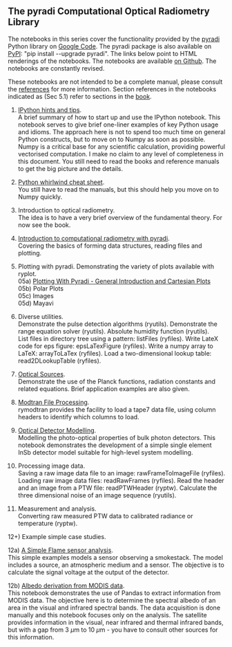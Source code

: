## The pyradi Computational Optical Radiometry Library  

The notebooks in this series cover the functionality provided by the [pyradi](https://code.google.com/p/pyradi/) Python library on [Google Code](https://code.google.com/p/pyradi/source/browse/#svn%2Ftrunk%253Fstate%253Dclosed). The pyradi package is also available on [PyPI](https://pypi.python.org/pypi/pyradi/):  "pip install --upgrade pyradi". 
The links below point to HTML renderings of the notebooks. 
The notebooks are available [on Github](https://github.com/NelisW/ComputationalRadiometry). The notebooks are constantly revised.
 
These notebooks are not intended to be a complete manual, please consult the [references](https://code.google.com/p/pyradi/#Documentation) for more information. 
Section references in the notebooks indicated as (Sec 5.1) refer to sections in the [book](http://spie.org/x648.html?product_id=2021423&origin_id=x646).


01) [IPython hints and tips](http://nbviewer.ipython.org/urls/raw.githubusercontent.com/NelisW/ComputationalRadiometry/master/01%20IPythonHintsAndTips.ipynb?create=1).  
A brief summary of how to start up and use the IPython notebook.
This notebook serves to give brief one-liner examples of key Python usage and idioms.
The approach here is not to spend too much time on general Python constructs, but to move on to Numpy as soon as possible. Numpy is a critical base for any scientific calculation, providing powerful vectorised computation. I make no claim to any level of completeness in this document. You still need to read the books and reference manuals to get the big picture and the details.


02) [Python whirlwind cheat sheet](http://nbviewer.ipython.org/urls/raw.githubusercontent.com/NelisW/ComputationalRadiometry/master/02%20PythonWhirlwindCheatSheet.ipynb?create=1).  
You still have to read the manuals, but this should help you move on to Numpy quickly.

03) Introduction to optical radiometry.  
The idea is to have a very brief overview of the fundamental theory. For now see the book.

04) [Introduction to computational radiometry with  pyradi](http://nbviewer.ipython.org/urls/raw.githubusercontent.com/NelisW/ComputationalRadiometry/master/04%20IntroductionToComputationalRadiometryWithPyradi.ipynb?create=1).  
Covering the basics of forming data structures, reading files and plotting.

05) Plotting with pyradi.  Demonstrating the variety of plots available with ryplot.    
05a) [Plotting With Pyradi - General Introduction and Cartesian Plots](http://nbviewer.ipython.org/urls/raw.githubusercontent.com/NelisW/ComputationalRadiometry/master/05a%20PlottingWithPyradi-GeneralAndCartesian.ipynb?create=1)  
05b) Polar Plots  
05c) Images  
05d) Mayavi   


06) Diverse utilities.  
Demonstrate the pulse detection algorithms (ryutils). Demonstrate the range equation solver (ryutils). Absolute humidity function (ryutils).  
List files in directory tree using a pattern: listFiles (ryfiles). Write LateX code for eps figure: epsLaTexFigure (ryfiles). Write a numpy array to LaTeX: arrayToLaTex (ryfiles). Load a two-dimensional lookup table: read2DLookupTable (ryfiles).
 
07) [Optical Sources](http://nbviewer.ipython.org/urls/raw.githubusercontent.com/NelisW/ComputationalRadiometry/master/07%20Optical%20Sources.ipynb?create=1).  
Demonstrate the use of the Planck functions, radiation constants and related equations. Brief application examples are also given.

08) [Modtran File Processing](http://nbviewer.ipython.org/urls/raw.githubusercontent.com/NelisW/ComputationalRadiometry/master/08%20ModtranFileProcessing.ipynb?create=1).  
rymodtran provides the facility to load a tape7 data file, using column headers to identify which columns to load.


09) [Optical Detector Modelling](http://nbviewer.ipython.org/urls/raw.githubusercontent.com/NelisW/ComputationalRadiometry/master/09%20DetectorModelling.ipynb?create=1).  
Modelling the photo-optical properties of bulk photon detectors.
This notebook demonstrates the development of a simple single element InSb detector model suitable for high-level system modelling. 
  
10) Processing image data.  
Saving a raw image data file to an image: rawFrameToImageFile (ryfiles). Loading raw image data files: readRawFrames (ryfiles). 
Read the header and an image from  a PTW file: readPTWHeader (ryptw). 
Calculate the three dimensional noise of an image sequence (ryutils).  
        
11) Measurement and analysis.    
Converting raw measured PTW data to calibrated radiance or temperature (ryptw).

12+) Example simple case studies.  

12a) [A Simple Flame sensor analysis](http://nbviewer.ipython.org/urls/raw.githubusercontent.com/NelisW/ComputationalRadiometry/master/12a%20FlameSensorAnalysis.ipynb?create=1).    
This simple examples models a sensor observing a smokestack. The model  includes a source, an atmospheric medium and a sensor. The objective is to calculate the signal voltage at the output of the detector.

12b) [Albedo derivation from MODIS data](http://nbviewer.ipython.org/urls/raw.githubusercontent.com/NelisW/ComputationalRadiometry/master/12b%20AlbedoDerivation.ipynb?create=1).  
This notebook demonstrates the use of Pandas to extract information from MODIS data.  The objective here is to determine the spectral albedo of an area in the visual and infrared spectral bands.  The data acquisition is done manually and this notebook focuses only on the analysis.  The satellite provides information in the visual, near infrared and thermal infrared bands, but with a gap from 3 $\mu$m to 10 $\mu$m - you have to consult other sources for this information.



